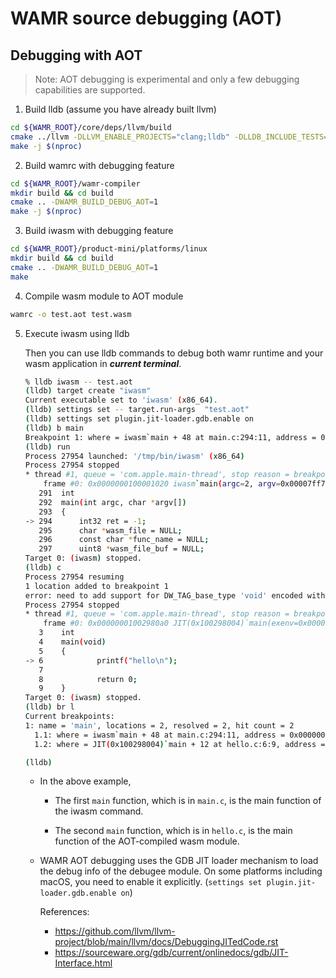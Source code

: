 # WAMR source debugging (AOT)

## Debugging with AOT

> Note: AOT debugging is experimental and only a few debugging capabilities are supported.

1. Build lldb (assume you have already built llvm)
``` bash
cd ${WAMR_ROOT}/core/deps/llvm/build
cmake ../llvm -DLLVM_ENABLE_PROJECTS="clang;lldb" -DLLDB_INCLUDE_TESTS=OFF
make -j $(nproc)
```

2. Build wamrc with debugging feature
``` bash
cd ${WAMR_ROOT}/wamr-compiler
mkdir build && cd build
cmake .. -DWAMR_BUILD_DEBUG_AOT=1
make -j $(nproc)
```

3. Build iwasm with debugging feature
``` bash
cd ${WAMR_ROOT}/product-mini/platforms/linux
mkdir build && cd build
cmake .. -DWAMR_BUILD_DEBUG_AOT=1
make
```

4. Compile wasm module to AOT module
``` bash
wamrc -o test.aot test.wasm
```

5. Execute iwasm using lldb

   Then you can use lldb commands to debug both wamr runtime and your wasm application in ***current terminal***.

   ``` bash
   % lldb iwasm -- test.aot
   (lldb) target create "iwasm"
   Current executable set to 'iwasm' (x86_64).
   (lldb) settings set -- target.run-args  "test.aot"
   (lldb) settings set plugin.jit-loader.gdb.enable on
   (lldb) b main
   Breakpoint 1: where = iwasm`main + 48 at main.c:294:11, address = 0x0000000100001020
   (lldb) run
   Process 27954 launched: '/tmp/bin/iwasm' (x86_64)
   Process 27954 stopped
   * thread #1, queue = 'com.apple.main-thread', stop reason = breakpoint 1.1
       frame #0: 0x0000000100001020 iwasm`main(argc=2, argv=0x00007ff7bfeff678) at main.c:294:11
      291  int
      292  main(int argc, char *argv[])
      293  {
   -> 294      int32 ret = -1;
      295      char *wasm_file = NULL;
      296      const char *func_name = NULL;
      297      uint8 *wasm_file_buf = NULL;
   Target 0: (iwasm) stopped.
   (lldb) c
   Process 27954 resuming
   1 location added to breakpoint 1
   error: need to add support for DW_TAG_base_type 'void' encoded with DW_ATE = 0x0, bit_size = 0
   Process 27954 stopped
   * thread #1, queue = 'com.apple.main-thread', stop reason = breakpoint 1.2
       frame #0: 0x00000001002980a0 JIT(0x100298004)`main(exenv=0x0000000301808200) at hello.c:6:9
      3    int
      4    main(void)
      5    {
   -> 6            printf("hello\n");
      7
      8            return 0;
      9    }
   Target 0: (iwasm) stopped.
   (lldb) br l
   Current breakpoints:
   1: name = 'main', locations = 2, resolved = 2, hit count = 2
     1.1: where = iwasm`main + 48 at main.c:294:11, address = 0x0000000100001020, resolved, hit count = 1
     1.2: where = JIT(0x100298004)`main + 12 at hello.c:6:9, address = 0x00000001002980a0, resolved, hit count = 1

   (lldb)
   ```

   * In the above example,

     * The first `main` function, which is in `main.c`, is the main
       function of the iwasm command.

     * The second `main` function, which is in `hello.c`, is the main
       function of the AOT-compiled wasm module.

   * WAMR AOT debugging uses the GDB JIT loader mechanism to load
     the debug info of the debugee module.
     On some platforms including macOS, you need to enable it explicitly.
     (`settings set plugin.jit-loader.gdb.enable on`)

     References:

     * https://github.com/llvm/llvm-project/blob/main/llvm/docs/DebuggingJITedCode.rst
     * https://sourceware.org/gdb/current/onlinedocs/gdb/JIT-Interface.html
